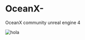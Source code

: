 # OceanX-
OceanX community unreal engine 4

![hola](https://user-images.githubusercontent.com/29168072/29940580-16d347aa-8e66-11e7-97d4-dcaa1239ec04.jpeg)
